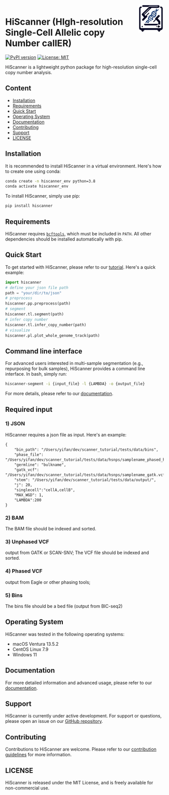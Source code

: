 <img src="image.png" alt="Logo generated by DALLE-3" width="80" height="90" style="float: right;"/>

# HiScanner (HIgh-resolution Single-Cell Allelic copy Number callER)
[![PyPI version](https://badge.fury.io/py/hiscanner.svg)](https://badge.fury.io/py/hiscanner)
[![License: MIT](https://img.shields.io/badge/License-MIT-yellow.svg)](https://opensource.org/licenses/MIT)

HiScanner is a lightweight python package for high-resolution single-cell copy number analysis.

## Content
- [Installation](#installation)
- [Requirements](#requirements)
- [Quick Start](#quick-start)
- [Operating System](#operating-system)
- [Documentation](#documentation)
- [Contributing](#contributing)
- [Support](#support)
- [LICENSE](#license)

## Installation

It is recommended to install HiScanner in a virtual environment. Here's how to create one using conda:
```bash
conda create -n hiscanner_env python=3.8
conda activate hiscanner_env
```
To install HiScanner, simply use pip:
```bash
pip install hiscanner
```
## Requirements
HiScanner requires [`bcftools`](https://samtools.github.io/bcftools/bcftools.html), which must be included in `PATH`. All other dependencies should be installed automatically with pip.


## Quick Start
To get started with HiScanner, please refer to our [tutorial](https://github.com/parklab/hiscanner/blob/main/image.png). Here's a quick example:
```python
import hiscanner
# define your json file path
path = "your/dir/to/json"
# preprocess
hiscanner.pp.preprocess(path)
# segment
hiscanner.tl.segment(path)
# infer copy number
hiscanner.tl.infer_copy_number(path)
# visualize 
hiscanner.pl.plot_whole_genome_track(path)
```

## Command line interface
For advanced users interested in multi-sample segmentation (e.g., repurposing for bulk samples), HiScanner provides a command line interface. In bash, simply run:
```bash
hiscanner-segment -i {input_file} -l {LAMBDA} -o {output_file}
```
For more details, please refer to our [documentation](https://github.com/parklab/hiscanner/tree/main/docs).

## Required input
### 1) JSON 
HiScanner requires a json file as input. Here's an example:
```
{
    "bin_path": "/Users/yifan/dev/scanner_tutorial/tests/data/bins",
    "phase_file": "/Users/yifan/dev/scanner_tutorial/tests/data/hsnps/samplename_phased_hsnps.vcf",
    "germline": "bulkname",
    "gatk_vcf": "/Users/yifan/dev/scanner_tutorial/tests/data/hsnps/samplename_gatk.vcf",
    "stem": "/Users/yifan/dev/scanner_tutorial/tests/data/output/",
    "j": 20,
    "singlecell":"cellA,cellB",
    "MAX_WGD": 1,
    "LAMBDA":200
}

```
### 2) BAM
The BAM file should be indexed and sorted.
### 3) Unphased VCF 
output from GATK  or SCAN-SNV;
The VCF file should be indexed and sorted.
### 4) Phased VCF 
output from Eagle or other phasing tools;
### 5) Bins
The bins file should be a bed file (output from BIC-seq2)



## Operating System
HiScanner was tested in the following operating systems:
- macOS Ventura 13.5.2
- CentOS Linux 7.9
- Windows 11

## Documentation
For more detailed information and advanced usage, please refer to our [documentation](https://github.com/parklab/hiscanner/tree/main/docs).

## Support
HiScanner is currently under active development. For support or questions, please open an issue on our [GitHub repository](github.com/parklab/hiscanner).

## Contributing
Contributions to HiScanner are welcome. Please refer to our [contribution guidelines](https://github.com/parklab/hiscanner/tree/main/docs/contribution_guidelines.md) for more information.

## LICENSE
HiScanner is released under the MIT License, and is freely available for non-commercial use.